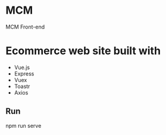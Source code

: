 # MCM
MCM Front-end

# Ecommerce web site built with
- Vue.js
- Express
- Vuex
- Toastr
- Axios

## Run
npm run serve
